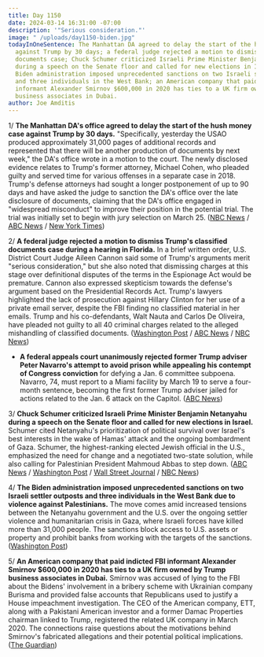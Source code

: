 ```yaml
---
title: Day 1150
date: 2024-03-14 16:31:00 -07:00
description: '"Serious consideration."'
image: " /uploads/day1150-biden.jpg"
todayInOneSentence: The Manhattan DA agreed to delay the start of the hush money case
  against Trump by 30 days; a federal judge rejected a motion to dismiss Trump's classified
  documents case; Chuck Schumer criticized Israeli Prime Minister Benjamin Netanyahu
  during a speech on the Senate floor and called for new elections in Israel; the
  Biden administration imposed unprecedented sanctions on two Israeli settler outposts
  and three individuals in the West Bank; an American company that paid indicted FBI
  informant Alexander Smirnov $600,000 in 2020 has ties to a UK firm owned by Trump
  business associates in Dubai.
author: Joe Amditis
---
```


1/ **The Manhattan DA's office agreed to delay the start of the hush money case against Trump by 30 days.** "Specifically, yesterday the USAO produced approximately 31,000 pages of additional records and represented that there will be another production of documents by next week," the DA's office wrote in a motion to the court. The newly disclosed evidence relates to Trump's former attorney, Michael Cohen, who pleaded guilty and served time for various offenses in a separate case in 2018. Trump's defense attorneys had sought a longer postponement of up to 90 days and have asked the judge to sanction the DA's office over the late disclosure of documents, claiming that the DA's office engaged in "widespread misconduct" to improve their position in the potential trial. The trial was initially set to begin with jury selection on March 25. ([NBC News](https://www.nbcnews.com/politics/donald-trump/trump-trial-delay-rcna143481) / [ABC News](https://abcnews.go.com/US/manhattan-da-asks-delay-start-trumps-hush-money/story?id=108122637) / [New York Times](https://www.nytimes.com/2024/03/14/nyregion/alvin-bragg-trump-trial-delay.html))

2/ **A federal judge rejected a motion to dismiss Trump's classified documents case during a hearing in Florida.** In a brief written order, U.S. District Court Judge Aileen Cannon said some of Trump's arguments merit "serious consideration," but she also noted that dismissing charges at this stage over definitional disputes of the terms in the Espionage Act would be premature. Cannon also expressed skepticism towards the defense's argument based on the Presidential Records Act. Trump's lawyers highlighted the lack of prosecution against Hillary Clinton for her use of a private email server, despite the FBI finding no classified material in her emails. Trump and his co-defendants, Walt Nauta and Carlos De Oliveira, have pleaded not guilty to all 40 criminal charges related to the alleged mishandling of classified documents. ([Washington Post](https://www.washingtonpost.com/national-security/2024/03/14/trump-cannon-hearing-espionage-act-pra/) / [ABC News](https://abcnews.go.com/US/trump-expected-attend-hearing-seek-dismissal-classified-documents/story?id=108092856) / [NBC News](https://www.nbcnews.com/politics/donald-trump/trump-florida-classified-documents-dismiss-rcna143135))

- **A federal appeals court unanimously rejected former Trump adviser Peter Navarro's attempt to avoid prison while appealing his contempt of Congress conviction** for defying a Jan. 6 committee subpoena. Navarro, 74, must report to a Miami facility by March 19 to serve a four-month sentence, becoming the first former Trump adviser jailed for actions related to the Jan. 6 attack on the Capitol. ([ABC News](https://abcnews.go.com/US/appeals-panel-rejects-trump-adviser-peter-navarros-bid/story?id=108128516))

3/ **Chuck Schumer criticized Israeli Prime Minister Benjamin Netanyahu during a speech on the Senate floor and called for new elections in Israel.** Schumer cited Netanyahu's prioritization of political survival over Israel's best interests in the wake of Hamas' attack and the ongoing bombardment of Gaza. Schumer, the highest-ranking elected Jewish official in the U.S., emphasized the need for change and a negotiated two-state solution, while also calling for Palestinian President Mahmoud Abbas to step down. ([ABC News](https://abcnews.go.com/Politics/schumer-calls-new-elections-israel-warns-netanyahu-lost/story?id=108117698) / [Washington Post](https://www.washingtonpost.com/politics/2024/03/14/israel-elections-netanyahu-charles-schumer/) / [Wall Street Journal](https://www.wsj.com/politics/policy/schumer-calls-for-end-of-netanyahu-led-government-in-israel-ebcb15c1?mod=hp_lead_pos1) / [NBC News](https://www.nbcnews.com/politics/congress/chuck-schumer-calls-new-elections-israel-criticizing-netanyahus-leader-rcna143397))

4/ **The Biden administration imposed unprecedented sanctions on two Israeli settler outposts and three individuals in the West Bank due to violence against Palestinians.** The move comes amid increased tensions between the Netanyahu government and the U.S. over the ongoing settler violence and humanitarian crisis in Gaza, where Israeli forces have killed more than 31,000 people. The sanctions block access to U.S. assets or property and prohibit banks from working with the targets of the sanctions. ([Washington Post](https://www.washingtonpost.com/world/2024/03/14/west-bank-settlement-sanctions-biden/))

5/ **An American company that paid indicted FBI informant Alexander Smirnov $600,000 in 2020 has ties to a UK firm owned by Trump business associates in Dubai.** Smirnov was accused of lying to the FBI about the Bidens' involvement in a bribery scheme with Ukrainian company Burisma and provided false accounts that Republicans used to justify a House impeachment investigation. The CEO of the American company, ETT, along with a Pakistani American investor and a former Damac Properties chairman linked to Trump, registered the related UK company in March 2020. The connections raise questions about the motivations behind Smirnov's fabricated allegations and their potential political implications. ([The Guardian](https://www.theguardian.com/us-news/2024/mar/14/company-paying-fbi-informant-trump-connections))